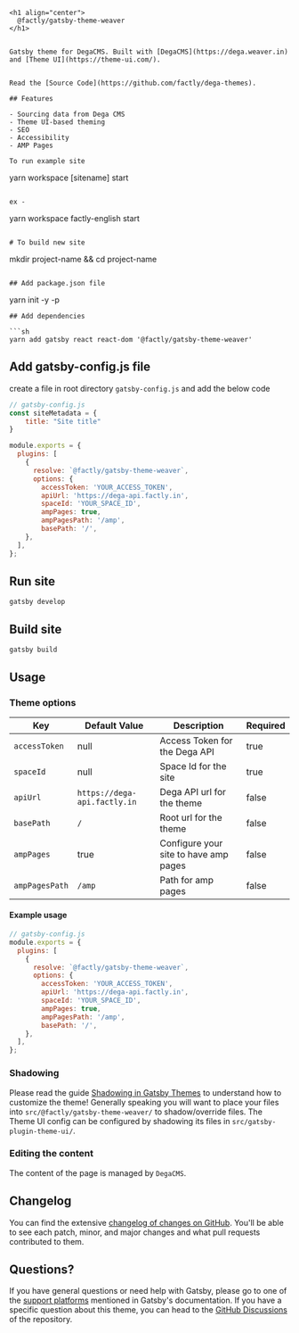 ```
<h1 align="center">
  @factly/gatsby-theme-weaver
</h1>


Gatsby theme for DegaCMS. Built with [DegaCMS](https://dega.weaver.in) and [Theme UI](https://theme-ui.com/).


Read the [Source Code](https://github.com/factly/dega-themes).

## Features

- Sourcing data from Dega CMS
- Theme UI-based theming
- SEO
- Accessibility
- AMP Pages

To run example site

```
yarn workspace [sitename] start

```

ex -

```
yarn workspace factly-english start

```

# To build new site

```
mkdir project-name && cd project-name
```

## Add package.json file

```
yarn init -y -p
```
## Add dependencies

```sh
yarn add gatsby react react-dom '@factly/gatsby-theme-weaver'
```

## Add gatsby-config.js file

create a file in root directory `gatsby-config.js` and add the below code

```js
// gatsby-config.js
const siteMetadata = {
    title: "Site title"
}

module.exports = {
  plugins: [
    {
      resolve: `@factly/gatsby-theme-weaver`,
      options: {
        accessToken: 'YOUR_ACCESS_TOKEN',
        apiUrl: 'https://dega-api.factly.in',
        spaceId: 'YOUR_SPACE_ID',
        ampPages: true,
        ampPagesPath: '/amp',
        basePath: '/',      
    },
  ],
};
```


## Run site

```
gatsby develop
```

## Build site

```
gatsby build
```


## Usage

### Theme options

| Key        | Default Value | Description                                                                                              | Required |
| ---------- | ------------- | ------------------------------------------------------------------------------------------------------- | ---------- | 
| `accessToken`      | null        | Access Token for the Dega API | true |
| `spaceId` | null | Space Id for the site       | true |
| `apiUrl` | `https://dega-api.factly.in`           | Dega API url for the theme     | false |
| `basePath` | `/` | Root url for the theme        | false |
| `ampPages` | true | Configure your site to have amp pages    | false |
| `ampPagesPath` | `/amp` | Path for amp pages        | false |


#### Example usage

```js
// gatsby-config.js
module.exports = {
  plugins: [
    {
      resolve: `@factly/gatsby-theme-weaver`,
      options: {
        accessToken: 'YOUR_ACCESS_TOKEN',
        apiUrl: 'https://dega-api.factly.in',
        spaceId: 'YOUR_SPACE_ID',
        ampPages: true,
        ampPagesPath: '/amp',
        basePath: '/',      
    },
  ],
};
```


### Shadowing

Please read the guide [Shadowing in Gatsby Themes](https://www.gatsbyjs.com/docs/how-to/plugins-and-themes/shadowing/) to understand how to customize the theme! Generally speaking you will want to place your files into `src/@factly/gatsby-theme-weaver/` to shadow/override files. The Theme UI config can be configured by shadowing its files in `src/gatsby-plugin-theme-ui/`.

### Editing the content

The content of the page is managed by `DegaCMS`.

## Changelog

You can find the extensive [changelog of changes on GitHub](https://github.com/factly/dega-themes/blob/main/themes/gatsby-theme-factly/CHANGELOG.md). You'll be able to see each patch, minor, and major changes and what pull requests contributed to them.

## Questions?

If you have general questions or need help with Gatsby, please go to one of the [support platforms](https://www.gatsbyjs.com/contributing/community/#where-to-get-support) mentioned in Gatsby's documentation. If you have a specific question about this theme, you can head to the [GitHub Discussions](https://github.com/LekoArts/gatsby-themes/discussions) of the repository.



```